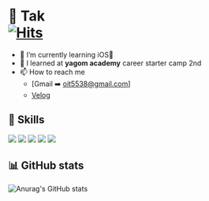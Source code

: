 # 👋 Tak <br> [![Hits](https://hits.seeyoufarm.com/api/count/incr/badge.svg?url=https%3A%2F%2Fgithub.com%2FTak95&count_bg=%2379C83D&title_bg=%23555555&icon=&icon_color=%23E7E7E7&title=hits&edge_flat=false)](https://hits.seeyoufarm.com)

- 🌱 I’m currently learning iOS📱
- 🌼 I learned at **yagom academy** career starter camp 2nd
- 📫 How to reach me
  - [Gmail ➡️ oit5538@gmail.com]
  - [Velog](https://velog.io/@5n_tak)

## 🦾 Skills 
<img src= "https://img.shields.io/badge/iOS-beige?style=for-the-badge&logo=ios&logoColor=000000"> <img src= "https://img.shields.io/badge/Swift-orange?style=for-the-badge&logo=swift&logoColor=F05138"> <img src= "https://img.shields.io/badge/Xcode-navy?style=for-the-badge&logo=xcode&logoColor=147EFB"> <img src= "https://img.shields.io/badge/Git-gray?style=for-the-badge&logo=Git&logoColor=F05032"> <img src= "https://img.shields.io/badge/Notion-white?style=for-the-badge&logo=notion&logoColor=000000">

## 📊 GitHub stats
![Anurag's GitHub stats](https://github-readme-stats.vercel.app/api?username=5nTak&show_icons=true&theme=swift)
<!--
**Tak95/Tak95** is a ✨ _special_ ✨ repository because its `README.md` (this file) appears on your GitHub profile.

Here are some ideas to get you started:

- 🔭 I’m currently working on ...
- 🌱 I’m currently learning ...
- 👯 I’m looking to collaborate on ...
- 🤔 I’m looking for help with ...
- 💬 Ask me about ...
- 📫 How to reach me: ...
- 😄 Pronouns: ...
- ⚡ Fun fact: ...
-->
